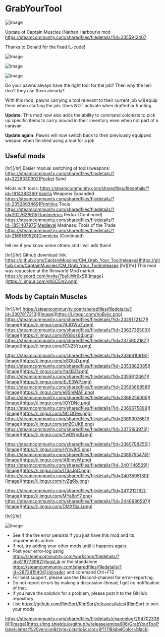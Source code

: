 # GrabYourTool

![Image](https://i.imgur.com/buuPQel.png)

Update of Captain Muscles (Nathan Harbour)s mod
https://steamcommunity.com/sharedfiles/filedetails/?id=2355912467

Thanks to Donald for the fixed IL-code!

![Image](https://i.imgur.com/pufA0kM.png)

	
![Image](https://i.imgur.com/Z4GOv8H.png)

![Image](https://i.imgur.com/Mi8ecQv.gif)


Do your pawns always have the right tool for the job? Then why the hell don't they use them already?

With this mod, pawns carrying a tool relevant to their current job will equip them when starting the job. Does NOT activate when drafted or hunting.

**Update:**
This mod now also adds the ability to command colonists to pick up specific items to carry around in their inventory even when not part of a caravan.

**Update again:**
Pawns will now switch back to their previously equipped weapon when finished using a tool for a job

## Useful mods

[hr][/hr]
Easier manual switching of tools/weapons:
https://steamcommunity.com/sharedfiles/filedetails/?id=2226330302]Pocket Sand

Mods with tools:
https://steamcommunity.com/sharedfiles/filedetails/?id=1814383360]Vanilla Weapons Expanded
https://steamcommunity.com/sharedfiles/filedetails/?id=2352893469]Primitive Tools
https://steamcommunity.com/sharedfiles/filedetails/?id=2027628615]Toolmetrics Redux (Continued)
https://steamcommunity.com/sharedfiles/filedetails/?id=1851407975]Medieval Madness: Tools of the Trade
https://steamcommunity.com/sharedfiles/filedetails/?id=2168169520]Gimmicks (Continued)

tell me if you know some others and I will add them!

[hr][/hr]
Github download link:
https://github.com/CaptainMuscles/CM_Grab_Your_Tool/releases]https://github.com/CaptainMuscles/CM_Grab_Your_Tool/releases
[hr][/hr]
This mod was requested at the Rimworld Mod market.
https://discord.com/invite/7befJWr9xS]![Image](https://i.imgur.com/gh6C5m2.png)

## Mods by Captain Muscles

[hr][/hr]
https://steamcommunity.com/sharedfiles/filedetails/?id=2307817213]![Image](https://i.imgur.com/VoByiic.png)
https://steamcommunity.com/sharedfiles/filedetails/?id=2329172147]![Image](https://i.imgur.com/74JDWuZ.png)
https://steamcommunity.com/sharedfiles/filedetails/?id=2362736503]![Image](https://i.imgur.com/WG8os6d.png)
https://steamcommunity.com/sharedfiles/filedetails/?id=2375902187]![Image](https://i.imgur.com/fCN25Ys.png)

https://steamcommunity.com/sharedfiles/filedetails/?id=2336610918]![Image](https://i.imgur.com/jxSOtsD.png)
https://steamcommunity.com/sharedfiles/filedetails/?id=2353882085]![Image](https://i.imgur.com/rta4B3f.png)
https://steamcommunity.com/sharedfiles/filedetails/?id=2355912467]![Image](https://i.imgur.com/iEJE3WP.png)
https://steamcommunity.com/sharedfiles/filedetails/?id=2359566858]![Image](https://i.imgur.com/e85mMAF.png)
https://steamcommunity.com/sharedfiles/filedetails/?id=2366255005]![Image](https://i.imgur.com/liOYDNc.png)
https://steamcommunity.com/sharedfiles/filedetails/?id=2369675899]![Image](https://i.imgur.com/NtLQOev.png)
https://steamcommunity.com/sharedfiles/filedetails/?id=2369307661]![Image](https://i.imgur.com/smZOUK8.png)
https://steamcommunity.com/sharedfiles/filedetails/?id=2375193973]![Image](https://i.imgur.com/YwDNpdl.png)

https://steamcommunity.com/sharedfiles/filedetails/?id=2380798255]![Image](https://i.imgur.com/HYnv9r5.png)
https://steamcommunity.com/sharedfiles/filedetails/?id=2385755478]![Image](https://i.imgur.com/lA8ImyW.png)
https://steamcommunity.com/sharedfiles/filedetails/?id=2401146569]![Image](https://i.imgur.com/t7SaJpC.png)
https://steamcommunity.com/sharedfiles/filedetails/?id=2403595130]![Image](https://i.imgur.com/rvZg6ly.png)

https://steamcommunity.com/sharedfiles/filedetails/?id=2411212162]![Image](https://i.imgur.com/MYa8nY7.png)
https://steamcommunity.com/sharedfiles/filedetails/?id=2446986597]![Image](https://i.imgur.com/DMXfSaJ.png)

[hr][/hr]
	
![Image](https://i.imgur.com/PwoNOj4.png)



-  See if the the error persists if you just have this mod and its requirements active.
-  If not, try adding your other mods until it happens again.
-  Post your error-log using https://steamcommunity.com/workshop/filedetails/?id=818773962]HugsLib or the standalone https://steamcommunity.com/sharedfiles/filedetails/?id=2873415404]Uploader and command Ctrl+F12
-  For best support, please use the Discord-channel for error-reporting.
-  Do not report errors by making a discussion-thread, I get no notification of that.
-  If you have the solution for a problem, please post it to the GitHub repository.
-  Use https://github.com/RimSort/RimSort/releases/latest]RimSort to sort your mods



https://steamcommunity.com/sharedfiles/filedetails/changelog/2947023388]![Image](https://img.shields.io/github/v/release/emipa606/GrabYourTool?label=latest%20version&style=plastic&color=9f1111&labelColor=black)

